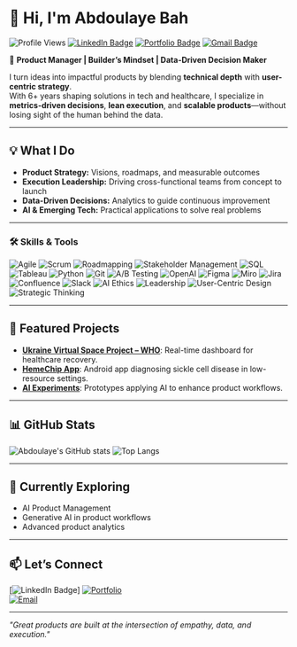 # 👋 Hi, I'm Abdoulaye Bah  

![Profile Views](https://komarev.com/ghpvc/?username=abdoulayebinta&label=Profile%20Views&color=0e75b6&style=flat)
[![LinkedIn Badge](https://img.shields.io/badge/-Abdoulaye%20Bah-blue?style=flat-square&logo=Linkedin&logoColor=white&link=https://linkedin.com/in/abdoulayebintabah)](https://www.linkedin.com/in/abdoulayebintabah/)
[![Portfolio Badge](https://img.shields.io/badge/Portfolio-000000?style=flat-square&logo=About.me&logoColor=white)](https://abdoulayebah.com)
[![Gmail Badge](https://img.shields.io/badge/-your@email.com-c14438?style=flat-square&logo=Gmail&logoColor=white&link=mailto:bahabdoulayebinya@gmail.com)](mailto:bahabdoulayebinta@gmail.com)

🚀 **Product Manager | Builder’s Mindset | Data-Driven Decision Maker**  

I turn ideas into impactful products by blending **technical depth** with **user-centric strategy**.  
With 6+ years shaping solutions in tech and healthcare, I specialize in **metrics-driven decisions**, **lean execution**, and **scalable products**—without losing sight of the human behind the data.  

---

## 💡 What I Do
- **Product Strategy:** Visions, roadmaps, and measurable outcomes  
- **Execution Leadership:** Driving cross-functional teams from concept to launch  
- **Data-Driven Decisions:** Analytics to guide continuous improvement  
- **AI & Emerging Tech:** Practical applications to solve real problems  

---

### 🛠️ Skills & Tools

![Agile](https://img.shields.io/badge/Agile-FF6B6B?style=flat&logo=azuredevops&logoColor=white)
![Scrum](https://img.shields.io/badge/Scrum-6DB33F?style=flat&logo=scrumalliance&logoColor=white)
![Roadmapping](https://img.shields.io/badge/Roadmapping-007ACC?style=flat)
![Stakeholder Management](https://img.shields.io/badge/Stakeholder_Management-3A5FCD?style=flat)
![SQL](https://img.shields.io/badge/SQL-4479A1?style=flat&logo=mysql&logoColor=white)
![Tableau](https://img.shields.io/badge/Tableau-E97627?style=flat&logo=tableau&logoColor=white)
![Python](https://img.shields.io/badge/Python-3776AB?style=flat&logo=python&logoColor=white)
![Git](https://img.shields.io/badge/Git-F05032?style=flat&logo=git&logoColor=white)
![A/B Testing](https://img.shields.io/badge/A--B_Testing-4CAF50?style=flat)
![OpenAI](https://img.shields.io/badge/OpenAI-412991?style=flat)
![Figma](https://img.shields.io/badge/Figma-F24E1E?style=flat&logo=figma&logoColor=white)
![Miro](https://img.shields.io/badge/Miro-05A9F4?style=flat&logo=miro&logoColor=white)
![Jira](https://img.shields.io/badge/Jira-0052CC?style=flat&logo=jira&logoColor=white)
![Confluence](https://img.shields.io/badge/Confluence-0052CC?style=flat&logo=atlassian&logoColor=white)
![Slack](https://img.shields.io/badge/Slack-4A154B?style=flat&logo=slack&logoColor=white)
![AI Ethics](https://img.shields.io/badge/AI_Ethics-FF6B6B?style=flat)
![Leadership](https://img.shields.io/badge/Leadership-FFB300?style=flat)
![User-Centric Design](https://img.shields.io/badge/User-Centric_Design-00BFFF?style=flat)
![Strategic Thinking](https://img.shields.io/badge/Strategic_Thinking-228B22?style=flat)


---

## 📌 Featured Projects
- **[Ukraine Virtual Space Project – WHO](#)**: Real-time dashboard for healthcare recovery.  
- **[HemeChip App](#)**: Android app diagnosing sickle cell disease in low-resource settings.  
- **[AI Experiments](#)**: Prototypes applying AI to enhance product workflows.  

---

## 📊 GitHub Stats
![Abdoulaye's GitHub stats](https://github-readme-stats.vercel.app/api?username=abdoulayebinta&show_icons=true&theme=tokyonight)
![Top Langs](https://github-readme-stats.vercel.app/api/top-langs/?username=abdoulayebinta&layout=compact&theme=tokyonight)

---

## 🌱 Currently Exploring
- AI Product Management  
- Generative AI in product workflows  
- Advanced product analytics  

---

## 📫 Let’s Connect
[![LinkedIn Badge](https://img.shields.io/badge/-Abdoulaye%20Bah-blue?style=flat-square&logo=Linkedin&logoColor=white&link=https://linkedin.com/in/abdoulayebintabah)]
[![Portfolio](https://img.shields.io/badge/Portfolio-000000?style=flat-square&logo=About.me&logoColor=white)](https://abdoulayebah.com)  
[![Email](https://img.shields.io/badge/Email-Your_Email-red?style=flat-square&logo=gmail&logoColor=white)](mailto:bahabdoulayebinta@gmail.com)

---

*"Great products are built at the intersection of empathy, data, and execution."*  
